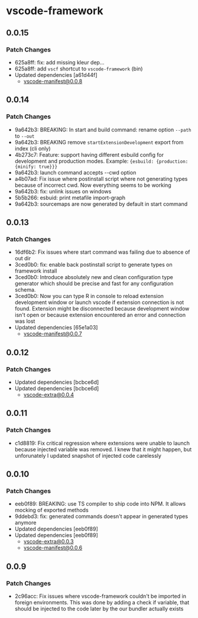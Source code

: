 # vscode-framework

## 0.0.15

### Patch Changes

-   625a8ff: fix: add missing kleur dep...
-   625a8ff: add `vscf` shortcut to `vscode-framework` (bin)
-   Updated dependencies [a61d44f]
    -   vscode-manifest@0.0.8

## 0.0.14

### Patch Changes

-   9a642b3: BREAKING: In start and build command: rename option `--path` to `--out`
-   9a642b3: BREAKING remove `startExtensionDevelopment` export from index (cli only)
-   4b273c7: Feature: support having different esbuild config for development and production modes. Example: `{esbuild: {production: {minify: true}}}`
-   9a642b3: launch command accepts --cwd option
-   a4b07ad: Fix issue where postinstall script where not generating types because of incorrect cwd. Now everything seems to be working
-   9a642b3: fix: unlink issues on windows
-   5b5b266: esbuid: print metafile import-graph
-   9a642b3: sourcemaps are now generated by default in start command

## 0.0.13

### Patch Changes

-   16df6b2: Fix issues where start command was failing due to absence of out dir
-   3ced0b0: fix: enable back postinstall script to generate types on framework install
-   3ced0b0: Introduce absolutely new and clean configuration type generator which should be precise and fast for any configuration schema.
-   3ced0b0: Now you can type R in console to reload extension development window or launch vscode if extension connection is not found. Extension might be disconnected because development window isn't open or because extension encountered an error and connection was lost
-   Updated dependencies [65e1a03]
    -   vscode-manifest@0.0.7

## 0.0.12

### Patch Changes

-   Updated dependencies [bcbce6d]
-   Updated dependencies [bcbce6d]
    -   vscode-extra@0.0.4

## 0.0.11

### Patch Changes

-   c1d8819: Fix critical regression where extensions were unable to launch because injected variable was removed. I knew that it might happen, but unforunately I updated snapshot of injected code carelessly

## 0.0.10

### Patch Changes

-   eeb0f89: BREAKING: use TS compiler to ship code into NPM. It allows mocking of exported methods
-   9ddebd3: fix: generated commands doesn't appear in generated types anymore
-   Updated dependencies [eeb0f89]
-   Updated dependencies [eeb0f89]
    -   vscode-extra@0.0.3
    -   vscode-manifest@0.0.6

## 0.0.9

### Patch Changes

-   2c96acc: Fix issues where vscode-framework couldn't be imported in foreign environments. This was done by adding a check if variable, that should be injected to the code later by the our bundler actually exists
